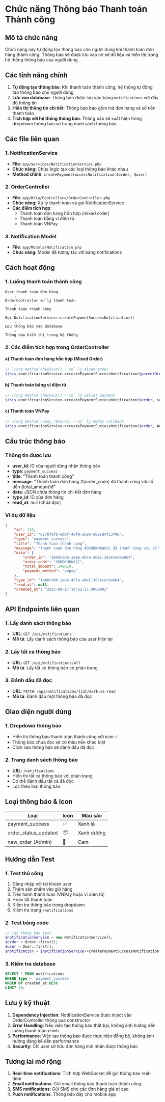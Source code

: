 # Chức năng Thông báo Thanh toán Thành công

## Mô tả chức năng

Chức năng này tự động tạo thông báo cho người dùng khi thanh toán đơn hàng thành công. Thông báo sẽ được lưu vào cơ sở dữ liệu và hiển thị trong hệ thống thông báo của người dùng.

## Các tính năng chính

1. **Tự động tạo thông báo**: Khi thanh toán thành công, hệ thống tự động tạo thông báo cho người dùng
2. **Lưu vào database**: Thông báo được lưu vào bảng `notifications` với đầy đủ thông tin
3. **Hiển thị thông tin chi tiết**: Thông báo bao gồm mã đơn hàng và số tiền thanh toán
4. **Tích hợp với hệ thống thông báo**: Thông báo sẽ xuất hiện trong dropdown thông báo và trang danh sách thông báo

## Các file liên quan

### 1. NotificationService
- **File**: `app/Services/NotificationService.php`
- **Chức năng**: Chứa logic tạo các loại thông báo khác nhau
- **Method chính**: `createPaymentSuccessNotification($order, $user)`

### 2. OrderController
- **File**: `app/Http/Controllers/OrderController.php`
- **Chức năng**: Xử lý thanh toán và gọi NotificationService
- **Các điểm tích hợp**:
  - Thanh toán đơn hàng hỗn hợp (mixed order)
  - Thanh toán bằng ví điện tử
  - Thanh toán VNPay

### 3. Notification Model
- **File**: `app/Models/Notification.php`
- **Chức năng**: Model để tương tác với bảng notifications

## Cách hoạt động

### 1. Luồng thanh toán thành công

```
User thanh toán đơn hàng
    ↓
OrderController xử lý thanh toán
    ↓
Thanh toán thành công
    ↓
Gọi NotificationService::createPaymentSuccessNotification()
    ↓
Lưu thông báo vào database
    ↓
Thông báo hiển thị trong hệ thống
```

### 2. Các điểm tích hợp trong OrderController

#### a) Thanh toán đơn hàng hỗn hợp (Mixed Order)
```php
// Trong method checkout() - xử lý mixed order
$this->notificationService->createPaymentSuccessNotification($parentOrder, $user);
```

#### b) Thanh toán bằng ví điện tử
```php
// Trong method checkout() - xử lý wallet payment
$this->notificationService->createPaymentSuccessNotification($order, $user);
```

#### c) Thanh toán VNPay
```php
// Trong method vnpay_return() - xử lý VNPay callback
$this->notificationService->createPaymentSuccessNotification($order, Auth::user());
```

## Cấu trúc thông báo

### Thông tin được lưu
- **user_id**: ID của người dùng nhận thông báo
- **type**: `payment_success`
- **title**: "Thanh toán thành công"
- **message**: "Thanh toán đơn hàng #{order_code} đã thành công với số tiền {total_amount}đ"
- **data**: JSON chứa thông tin chi tiết đơn hàng
- **type_id**: ID của đơn hàng
- **read_at**: null (chưa đọc)

### Ví dụ dữ liệu
```json
{
    "id": 119,
    "user_id": "0178fafb-6bbf-46f0-a590-a895d4f23f96",
    "type": "payment_success",
    "title": "Thanh toán thành công",
    "message": "Thanh toán đơn hàng #ORDDKHRW82C đã thành công với số tiền 248.810đ",
    "data": {
        "order_id": "1b60cd06-1a8e-4d7a-a0e1-385ecec8a064",
        "order_code": "ORDDKHRW82C",
        "total_amount": 248810,
        "payment_method": "vnpay"
    },
    "type_id": "1b60cd06-1a8e-4d7a-a0e1-385ecec8a064",
    "read_at": null,
    "created_at": "2025-08-17T14:51:17.000000Z"
}
```

## API Endpoints liên quan

### 1. Lấy danh sách thông báo
- **URL**: `GET /api/notifications`
- **Mô tả**: Lấy danh sách thông báo của user hiện tại

### 2. Lấy tất cả thông báo
- **URL**: `GET /api/notifications/all`
- **Mô tả**: Lấy tất cả thông báo có phân trang

### 3. Đánh dấu đã đọc
- **URL**: `PATCH /api/notifications/{id}/mark-as-read`
- **Mô tả**: Đánh dấu một thông báo đã đọc

## Giao diện người dùng

### 1. Dropdown thông báo
- Hiển thị thông báo thanh toán thành công với icon ✅
- Thông báo chưa đọc sẽ có màu nền khác biệt
- Click vào thông báo sẽ đánh dấu đã đọc

### 2. Trang danh sách thông báo
- **URL**: `/notifications`
- Hiển thị tất cả thông báo với phân trang
- Có thể đánh dấu tất cả đã đọc
- Lọc theo loại thông báo

## Loại thông báo & Icon

| Loại | Icon | Màu sắc |
|------|------|----------|
| payment_success | ✅ | Xanh lá |
| order_status_updated | 📦 | Xanh dương |
| new_order (Admin) | 🛒 | Cam |

## Hướng dẫn Test

### 1. Test thủ công
1. Đăng nhập với tài khoản user
2. Thêm sản phẩm vào giỏ hàng
3. Tiến hành thanh toán (VNPay hoặc ví điện tử)
4. Hoàn tất thanh toán
5. Kiểm tra thông báo trong dropdown
6. Kiểm tra trang `/notifications`

### 2. Test bằng code
```php
// Tạo thông báo test
$notificationService = new NotificationService();
$order = Order::first();
$user = User::first();
$notification = $notificationService->createPaymentSuccessNotification($order, $user);
```

### 3. Kiểm tra database
```sql
SELECT * FROM notifications 
WHERE type = 'payment_success' 
ORDER BY created_at DESC 
LIMIT 10;
```

## Lưu ý kỹ thuật

1. **Dependency Injection**: NotificationService được inject vào OrderController thông qua constructor
2. **Error Handling**: Nếu việc tạo thông báo thất bại, không ảnh hưởng đến luồng thanh toán chính
3. **Performance**: Việc tạo thông báo được thực hiện đồng bộ, không ảnh hưởng đáng kể đến performance
4. **Security**: Chỉ user sở hữu đơn hàng mới nhận được thông báo

## Tương lai mở rộng

1. **Real-time notifications**: Tích hợp WebSocket để gửi thông báo real-time
2. **Email notifications**: Gửi email thông báo thanh toán thành công
3. **SMS notifications**: Gửi SMS cho các đơn hàng giá trị cao
4. **Push notifications**: Thông báo đẩy cho mobile app